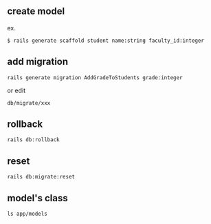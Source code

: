 ## create model

ex. 
```
$ rails generate scaffold student name:string faculty_id:integer
```

## add migration

```
rails generate migration AddGradeToStudents grade:integer
```

or edit

```
db/migrate/xxx
```

## rollback

```
rails db:rollback
```

## reset

```
rails db:migrate:reset
```

## model's class

```
ls app/models
```
